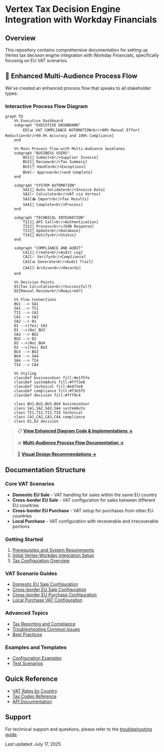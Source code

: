 # Vertex Tax Decision Engine Integration with Workday Financials

## Overview
This repository contains comprehensive documentation for setting up Vertex tax decision engine integration with Workday Financials, specifically focusing on EU VAT scenarios.

## 🎯 Enhanced Multi-Audience Process Flow

We've created an enhanced process flow that speaks to all stakeholder types:

### Interactive Process Flow Diagram
```mermaid
graph TD
    %% Executive Dashboard
    subgraph "EXECUTIVE DASHBOARD"
        ED[📊 VAT COMPLIANCE AUTOMATION<br/>80% Manual Effort Reduction<br/>99.9% Accuracy and 100% Compliance]
    end

    %% Main Process Flow with Multi-Audience Swimlanes
    subgraph "BUSINESS USERS"
        BU1[👤 Submit<br/>Supplier Invoice]
        BU2[👀 Review<br/>Tax Summary]
        BU3[✋ Handle<br/>Exceptions]
        BU4[✅ Approve<br/>and Complete]
    end

    subgraph "SYSTEM AUTOMATION"
        SA1[🔄 Auto Validate<br/>Invoice Data]
        SA2[⚡ Calculate<br/>VAT via Vertex]
        SA3[📥 Import<br/>Tax Results]
        SA4[🏁 Complete<br/>Process]
    end

    subgraph "TECHNICAL INTEGRATION"
        TI1[🔗 API Call<br/>Authentication]
        TI2[🔧 Process<br/>JSON Response]
        TI3[💾 Update<br/>Database]
        TI4[📡 Notify<br/>Status]
    end

    subgraph "COMPLIANCE AND AUDIT"
        CA1[📝 Create<br/>Audit Log]
        CA2[✅ Verify<br/>Compliance]
        CA3[📊 Generate<br/>Audit Trail]
        CA4[🗄️ Archive<br/>Records]
    end

    %% Decision Points
    D1{Tax Calculation<br/>Successful?}
    D2{Manual Review<br/>Required?}

    %% Flow Connections
    BU1 --> SA1
    SA1 --> TI1
    TI1 --> CA1
    CA1 --> SA2
    SA2 --> D1
    D1 -->|Yes| SA3
    D1 -->|No| BU3
    SA3 --> BU2
    BU2 --> D2
    D2 -->|No| BU4
    D2 -->|Yes| BU3
    BU3 --> BU2
    BU4 --> SA4
    SA4 --> TI4
    TI4 --> CA4

    %% Styling
    classDef businessUser fill:#e1f5fe
    classDef systemAuto fill:#fff3e0
    classDef technical fill:#e8f5e8
    classDef compliance fill:#f3e5f5
    classDef decision fill:#fff9c4
    
    class BU1,BU2,BU3,BU4 businessUser
    class SA1,SA2,SA3,SA4 systemAuto
    class TI1,TI2,TI3,TI4 technical
    class CA1,CA2,CA3,CA4 compliance
    class D1,D2 decision
```

> 📋 **[View Enhanced Diagram Code & Implementations →](docs/enhanced-diagram-code.md)**
> 
> 📊 **[Multi-Audience Process Flow Documentation →](docs/multi-audience-process-flow.md)**
> 
> 🎨 **[Visual Design Recommendations →](docs/visual-flowchart-recommendations.md)**

## Documentation Structure

### Core VAT Scenarios
- **Domestic EU Sale** - VAT handling for sales within the same EU country
- **Cross-border EU Sale** - VAT configuration for sales between different EU countries
- **Cross-border EU Purchase** - VAT setup for purchases from other EU countries
- **Local Purchase** - VAT configuration with recoverable and irrecoverable portions

### Getting Started
1. [Prerequisites and System Requirements](docs/prerequisites.md)
2. [Initial Vertex-Workday Integration Setup](docs/initial-setup.md)
3. [Tax Configuration Overview](docs/tax-configuration.md)

### VAT Scenario Guides
- [Domestic EU Sale Configuration](docs/domestic-eu-sale.md)
- [Cross-border EU Sale Configuration](docs/crossborder-eu-sale.md)
- [Cross-border EU Purchase Configuration](docs/crossborder-eu-purchase.md)
- [Local Purchase VAT Configuration](docs/local-purchase-vat.md)

### Advanced Topics
- [Tax Reporting and Compliance](docs/tax-reporting.md)
- [Troubleshooting Common Issues](docs/troubleshooting.md)
- [Best Practices](docs/best-practices.md)

### Examples and Templates
- [Configuration Examples](examples/)
- [Test Scenarios](test-scenarios/)

## Quick Reference
- [VAT Rates by Country](reference/vat-rates.md)
- [Tax Codes Reference](reference/tax-codes.md)
- [API Documentation](reference/api-reference.md)

## Support
For technical support and questions, please refer to the [troubleshooting guide](docs/troubleshooting.md).

Last updated: July 17, 2025
